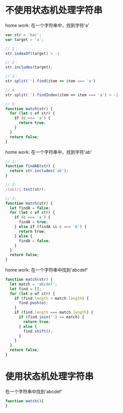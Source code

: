 # 不使用状态机处理字符串

home work: 在一个字符串中，找到字符'a'
```js
var str = 'bac';
var target = 'a';

// 1：
str.indexOf(target) > -1

// 2：
str.includes(target);

// 3：
str.split('').find(item => item === 'a')

// 4:
str.split('').findIndex(item => item === 'a') > -1

// 5:
function match(str) {
  for (let c of str) {
    if (c === 'a') {
      return true;
    }
  }
  return false;
}
```

home work: 在一个字符串中，找到字符'ab'
```js
// 1:
function findAB(str) {
  return str.includes('ab');
}

// 2:
/(ab)/i.test(str);

// 3:
function match(str) {
  let findA = false;
  for (let c of str) {
    if (c === 'a') {
      findA = true;
    } else if (findA && c === 'b') {
      return true;
    } else {
      findA = false;
    }
  }
  return false;
}

```

home work: 在一个字符串中找到'abcdef'
```js
function match(str) {
  let match = 'abcdef';
  let find = [];
  for (let o of str) {
    if (find.length < match.length) {
      find.push(o);
    } 
    if (find.length === match.length) {
      if (find.join('') == match) {
        return true;
      } else {
        find.shift();
      }
    } 
  }
  return false;
}
```

# 使用状态机处理字符串
在一个字符串中找到'abcdef'
```js
function match(){
}
```

